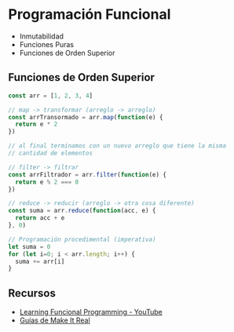 # Programación Funcional

* Inmutabilidad
* Funciones Puras
* Funciones de Orden Superior

## Funciones de Orden Superior

```js
const arr = [1, 2, 3, 4]

// map -> transformar (arreglo -> arreglo)
const arrTransormado = arr.map(function(e) {
  return e * 2
})

// al final terminamos con un nuevo arreglo que tiene la misma
// cantidad de elementos

// filter -> filtrar
const arrFiltrador = arr.filter(function(e) {
  return e % 2 === 0
})

// reduce -> reducir (arreglo -> otra cosa diferente)
const suma = arr.reduce(function(acc, e) {
  return acc + e
}, 0)

// Programación procedimental (imperativa)
let suma = 0
for (let i=0; i < arr.length; i++) {
  suma += arr[i]
}
```

## Recursos

* [Learning Funcional Programming - YouTube](https://www.youtube.com/watch?v=e-5obm1G_FY)
* [Guías de Make It Real](https://guias.makeitreal.camp/javascript-ii/programacion-funcional)